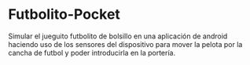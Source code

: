 # Futbolito-Pocket
Simular el jueguito futbolito de bolsillo en una aplicación de android haciendo uso de los sensores del dispositivo para mover la pelota por la cancha de futbol y poder introducirla en la portería.

